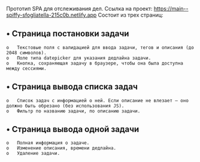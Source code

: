 
Прототип SPA для отслеживания дел.
Ссылка на проект: https://main--spiffy-sfogliatella-215c0b.netlify.app
Состоит из трех страниц:
## •	Страница постановки задачи
```
o	Текстовые поля с валидацией для ввода задачи, тегов и описания (до 2048 символов).
o	Поле типа datepicker для указания дедлайна задачи.
o	Кнопка, сохраняющая задачу в браузере, чтобы она была доступна между сессиями.

```

## •	Страница вывода списка задач
```
o	Список задач с информацией о ней. Если описание не влезает – оно должно быть обрезано (без использования JS).
o	Фильтр по названию задачи, по описанию задачи.

```

## •	Страница вывода одной задачи
```
o	Полная информация о задаче.
o	Изменение описания, времени дедлайна.
o	Удаление задачи.

```

